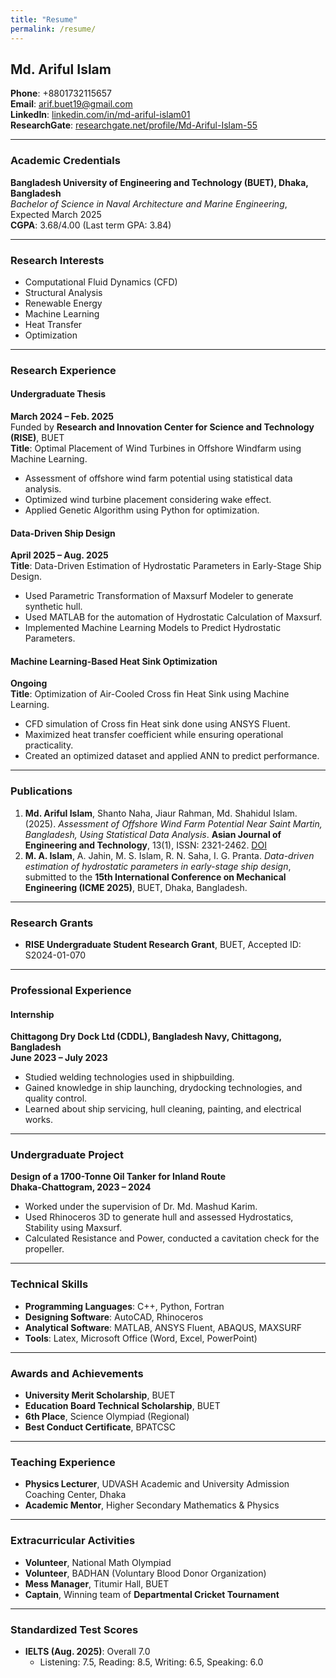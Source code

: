 ```yaml
---
title: "Resume"
permalink: /resume/
---
```


## Md. Ariful Islam
**Phone**: +8801732115657  
**Email**: [arif.buet19@gmail.com](mailto:arif.buet19@gmail.com)  
**LinkedIn**: [linkedin.com/in/md-ariful-islam01](https://www.linkedin.com/in/md-ariful-islam01/)  
**ResearchGate**: [researchgate.net/profile/Md-Ariful-Islam-55](https://www.researchgate.net/profile/Md-Ariful-Islam-55)  

---

### **Academic Credentials**
**Bangladesh University of Engineering and Technology (BUET), Dhaka, Bangladesh**  
*Bachelor of Science in Naval Architecture and Marine Engineering*, Expected March 2025  
**CGPA**: 3.68/4.00 (Last term GPA: 3.84)

---

### **Research Interests**
- Computational Fluid Dynamics (CFD)
- Structural Analysis
- Renewable Energy
- Machine Learning
- Heat Transfer
- Optimization

---

### **Research Experience**

#### **Undergraduate Thesis**  
**March 2024 – Feb. 2025**  
Funded by **Research and Innovation Center for Science and Technology (RISE)**, BUET  
**Title**: Optimal Placement of Wind Turbines in Offshore Windfarm using Machine Learning.  
- Assessment of offshore wind farm potential using statistical data analysis.  
- Optimized wind turbine placement considering wake effect.  
- Applied Genetic Algorithm using Python for optimization.  

#### **Data-Driven Ship Design**  
**April 2025 – Aug. 2025**  
**Title**: Data-Driven Estimation of Hydrostatic Parameters in Early-Stage Ship Design.  
- Used Parametric Transformation of Maxsurf Modeler to generate synthetic hull.  
- Used MATLAB for the automation of Hydrostatic Calculation of Maxsurf.  
- Implemented Machine Learning Models to Predict Hydrostatic Parameters.  

#### **Machine Learning-Based Heat Sink Optimization**  
**Ongoing**  
**Title**: Optimization of Air-Cooled Cross fin Heat Sink using Machine Learning.  
- CFD simulation of Cross fin Heat sink done using ANSYS Fluent.  
- Maximized heat transfer coefficient while ensuring operational practicality.  
- Created an optimized dataset and applied ANN to predict performance.  

---

### **Publications**
1. **Md. Ariful Islam**, Shanto Naha, Jiaur Rahman, Md. Shahidul Islam. (2025). *Assessment of Offshore Wind Farm Potential Near Saint Martin, Bangladesh, Using Statistical Data Analysis*. **Asian Journal of Engineering and Technology**, 13(1), ISSN: 2321-2462. [DOI](https://doi.org/10.24203/acaphe94)
2. **M. A. Islam**, A. Jahin, M. S. Islam, R. N. Saha, I. G. Pranta. *Data-driven estimation of hydrostatic parameters in early-stage ship design*, submitted to the **15th International Conference on Mechanical Engineering (ICME 2025)**, BUET, Dhaka, Bangladesh.

---

### **Research Grants**
- **RISE Undergraduate Student Research Grant**, BUET, Accepted ID: S2024-01-070

---

### **Professional Experience**

#### **Internship**  
**Chittagong Dry Dock Ltd (CDDL), Bangladesh Navy, Chittagong, Bangladesh**  
**June 2023 – July 2023**  
- Studied welding technologies used in shipbuilding.  
- Gained knowledge in ship launching, drydocking technologies, and quality control.  
- Learned about ship servicing, hull cleaning, painting, and electrical works.

---

### **Undergraduate Project**
**Design of a 1700-Tonne Oil Tanker for Inland Route**  
**Dhaka-Chattogram, 2023 – 2024**  
- Worked under the supervision of Dr. Md. Mashud Karim.  
- Used Rhinoceros 3D to generate hull and assessed Hydrostatics, Stability using Maxsurf.  
- Calculated Resistance and Power, conducted a cavitation check for the propeller.  

---

### **Technical Skills**
- **Programming Languages**: C++, Python, Fortran  
- **Designing Software**: AutoCAD, Rhinoceros  
- **Analytical Software**: MATLAB, ANSYS Fluent, ABAQUS, MAXSURF  
- **Tools**: Latex, Microsoft Office (Word, Excel, PowerPoint)

---

### **Awards and Achievements**
- **University Merit Scholarship**, BUET  
- **Education Board Technical Scholarship**, BUET  
- **6th Place**, Science Olympiad (Regional)  
- **Best Conduct Certificate**, BPATCSC  

---

### **Teaching Experience**
- **Physics Lecturer**, UDVASH Academic and University Admission Coaching Center, Dhaka  
- **Academic Mentor**, Higher Secondary Mathematics & Physics

---

### **Extracurricular Activities**
- **Volunteer**, National Math Olympiad  
- **Volunteer**, BADHAN (Voluntary Blood Donor Organization)  
- **Mess Manager**, Titumir Hall, BUET  
- **Captain**, Winning team of **Departmental Cricket Tournament**

---

### **Standardized Test Scores**
- **IELTS (Aug. 2025)**: Overall 7.0  
  - Listening: 7.5, Reading: 8.5, Writing: 6.5, Speaking: 6.0
